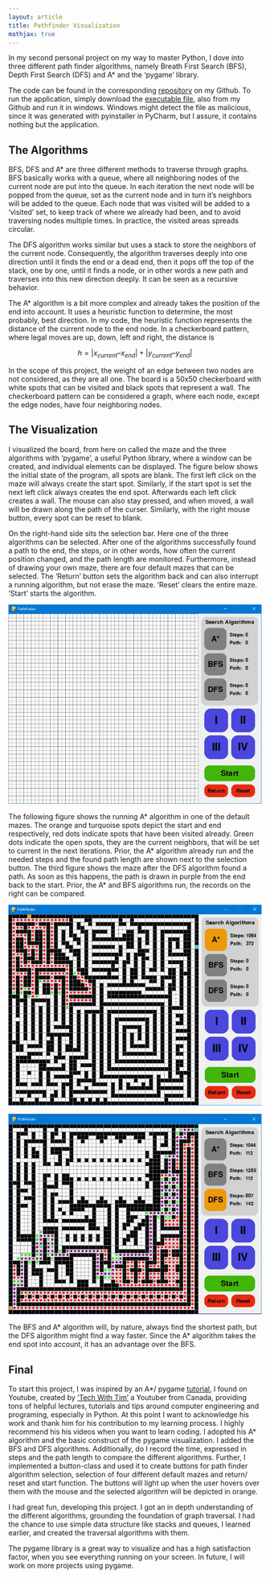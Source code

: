 ```yaml
---
layout: article
title: Pathfinder Visualization
mathjax: true
---
```


In my second personal project on my way to master Python, I dove into three different path finder algorithms, namely Breath First Search (BFS), Depth First Search (DFS) and A* and the ‘pygame’ library.

The code can be found in the corresponding [repository](https://github.com/FelixBoegge/PathFinder_pygame) on my Github.
To run the application, simply download the [executable file](https://github.com/FelixBoegge/PathFinder_pygame/blob/master/pathfinder.exe), also from my Github and run it in windows. Windows might detect the file as malicious, since it was generated with pyinstaller in PyCharm, but I assure, it contains nothing but the application.

## The Algorithms
BFS, DFS and A* are three different methods to traverse through graphs. BFS basically works with a queue, where all neighboring nodes of the current node are put into the queue. In each iteration the next node will be popped from the queue, set as the current node and in turn it’s neighbors will be added to the queue. Each node that was visited will be added to a ‘visited’ set, to keep track of where we already had been, and to avoid traversing nodes multiple times. In practice, the visited areas spreads circular.

The DFS algorithm works similar but uses a stack to store the neighbors of the current node. Consequently, the algorithm traverses deeply into one direction until it finds the end or a dead end, then it pops off the top of the stack, one by one, until it finds a node, or in other words a new path and traverses into this new direction deeply. It can be seen as a recursive behavior.

The A* algorithm is a bit more complex and already takes the position of the end into account. It uses a heuristic function to determine, the most probably, best direction. In my code, the heuristic function represents the distance of the current node to the end node. In a checkerboard pattern, where legal moves are up, down, left and right, the distance is

$$h = |x_{current} – x_{end}| + |y_{current} – y_{end}|$$



In the scope of this project, the weight of an edge between two nodes are not considered, as they are all one. The board is a 50x50 checkerboard with white spots that can be visited and black spots that represent a wall. The checkerboard pattern can be considered a graph, where each node, except the edge nodes, have four neighboring nodes.

## The Visualization
I visualized the board, from here on called the maze and the three algorithms with ‘pygame’, a useful Python library, where a window can be created, and individual elements can be displayed. The figure below shows the initial state of the program, all spots are blank. The first left click on the maze will always create the start spot. Similarly, if the start spot is set the next left click always creates the end spot. Afterwards each left click creates a wall. The mouse can also stay pressed, and when moved, a wall will be drawn along the path of the curser. Similarly, with the right mouse button, every spot can be reset to blank.

On the right-hand side sits the selection bar. Here one of the three algorithms can be selected. After one of the algorithms successfully found a path to the end, the steps, or in other words, how often the current position changed, and the path length are monitored. Furthermore, instead of drawing your own maze, there are four default mazes that can be selected. The ‘Return’ button sets the algorithm back and can also interrupt a running algorithm, but not erase the maze. ‘Reset’ clears the entire maze. ‘Start’ starts the algorithm.

![TeXt Theme](https://raw.githubusercontent.com/felixboegge/FB/master/assets/pathfinder_visualization/initial.jpg)

The following figure shows the running A* algorithm in one of the default mazes. The orange and turquoise spots depict the start and end respectively, red dots indicate spots that have been visited already. Green dots indicate the open spots, they are the current neighbors, that will be set to current in the next iterations. Prior, the A* algorithm already run and the needed steps and the found path length are shown next to the selection button. The third figure shows the maze after the DFS algorithm found a path. As soon as this happens, the path is drawn in purple from the end back to the start. Prior, the A* and BFS algorithms run, the records on the right can be compared.

![TeXt Theme](https://raw.githubusercontent.com/felixboegge/FB/master/assets/pathfinder_visualization/astar_running.jpg)

![TeXt Theme](https://raw.githubusercontent.com/felixboegge/FB/master/assets/pathfinder_visualization/final.jpg)

The BFS and A* algorithm will, by nature, always find the shortest path, but the DFS algorithm might find a way faster. Since the A* algorithm takes the end spot into account, it has an advantage over the BFS.

## Final
To start this project, I was inspired by an A*/ pygame [tutorial](https://www.youtube.com/watch?v=JtiK0DOeI4A&t=4s&ab_channel=TechWithTim), I found on Youtube, created by [‘Tech With Tim’](https://www.youtube.com/c/TechWithTim) a Youtuber from Canada, providing tons of helpful lectures, tutorials and tips around computer engineering and programing, especially in Python. At this point I want to acknowledge his work and thank him for his contribution to my learning process. I highly recommend his his videos when you want to learn coding. I adopted his A* algorithm and the basic construct of the pygame visualization. I added the BFS and DFS algorithms. Additionally, do I record the time, expressed in steps and the path length to compare the different algorithms. Further, I implemented a button-class and used it to create buttons for path finder algorithm selection, selection of four different default mazes and return/ reset and start function. The buttons will light up when the user hovers over them with the mouse and the selected algorithm will be depicted in orange.

I had great fun, developing this project. I got an in depth understanding of the different algorithms, grounding the foundation of graph traversal. I had the chance to use simple data structure like stacks and queues, I learned earlier, and created the traversal algorithms with them.

The pygame library is a great way to visualize and has a high satisfaction factor, when you see everything running on your screen. In future, I will work on more projects using pygame.

